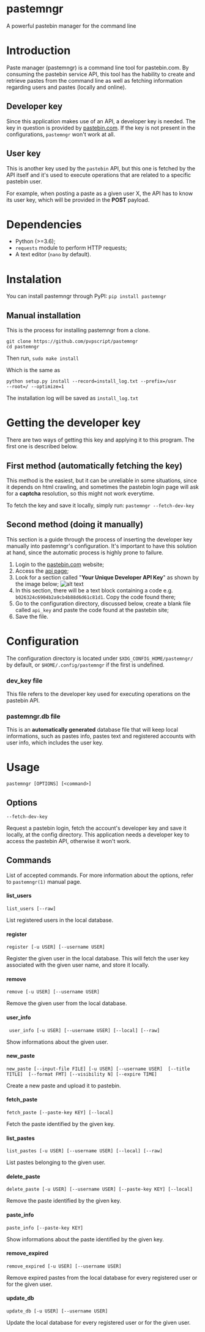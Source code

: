# pastemngr
A powerful pastebin manager for the command line

# Introduction
Paste manager (pastemngr) is a command line tool for pastebin.com. By consuming
the pastebin service API, this tool has the hability to create and retrieve
pastes from the command line as well as fetching information regarding users
and pastes (locally and online).

## Developer key
Since this application makes use of an API, a developer key is needed. The key
in question is provided by [pastebin.com](pastebin.com).
If the key is not present in the configurations, `pastemngr` won't work
at all.

## User key
This is another key used by the `pastebin` API, but this one is fetched by
the API itself and it's used to execute operations that are related to a
specific pastebin user.

For example, when posting a paste as a given user X, the API has to know its
user key, which will be provided in the **POST** payload.

# Dependencies
* Python (>=3.6);
* `requests` module to perform HTTP requests;
* A text editor (`nano` by default).

# Instalation
You can install pastemngr through PyPI: `pip install pastemngr`

## Manual installation
This is the process for installing pastemngr from a clone.
```
git clone https://github.com/pvpscript/pastemngr
cd pastemngr
```

Then run,
`sudo make install`

Which is the same as
```
python setup.py install --record=install_log.txt --prefix=/usr
--root=/ --optimize=1
```

The installation log will be saved as `install_log.txt`

# Getting the developer key
There are two ways of getting this key and applying it to this program.
The first one is described below.

## First method (automatically fetching the key)
This method is the easiest, but it can be unreliable in some situations, since
it depends on html crawling, and sometimes the pastebin login page will ask
for a **captcha** resolution, so this might not work everytime.

To fetch the key and save it locally, simply run:
`pastemngr --fetch-dev-key`

## Second method (doing it manually)
This section is a guide through the process of inserting the developer
key manually into pastemngr's configuration. It's important to have this
solution at hand, since the automatic process is highly prone to failure.

1. Login to the [pastebin.com](https://www.pastebin.com) website;
2. Access the [api page](https://pastebin.com/api);
3. Look for a section called "**Your Unique Developer API Key**" as shown
by the image below;
![alt text][api-example]
4. In this section, there will be a text block containing a code
e.g. `b026324c6904b2a9cb4b88d6d61c81d1`. Copy the code found there;
5. Go to the configuration directory, discussed below, create a blank
file called `api_key` and paste the code found at the pastebin site;
6. Save the file.

[api-example]: https://i.imgur.com/ub52AWL.png "API key example"

# Configuration
The configuration directory is located under `$XDG_CONFIG_HOME/pastemngr/`
by default, or `$HOME/.config/pastemngr` if the first is undefined.

### dev\_key file
This file refers to the developer key used for executing operations on the
pastebin API.

### pastemngr.db file
This is an **automatically generated** database file that will keep local
informations, such as pastes info, pastes text and registered accounts with
user info, which includes the user key. 

# Usage
`pastemngr [OPTIONS] [<command>]`

## Options
`--fetch-dev-key`

Request a pastebin login, fetch the account's developer key and save  it
locally, at the config directory. This application needs a developer key to
access the pastebin API, otherwise it won't work.

## Commands
List of accepted commands. For more information about the options, refer to
`pastemngr(1)` manual page.

#### list\_users
`list_users [--raw]`

List registered users in the local database.

#### register
`register [-u USER] [--username USER]`

Register the given user in the local database. This will fetch the user key
associated with the given user name, and store it locally.

#### remove 
`remove [-u USER] [--username USER]`

Remove the given user from the local database.

#### user\_info
` user_info [-u USER] [--username USER] [--local] [--raw]`

Show informations about the given user.

#### new\_paste
`new_paste [--input-file FILE] [-u USER] [--username USER]  [--title TITLE]  [--format FMT] [--visibility N] [--expire TIME]`

Create a new paste and upload it to pastebin.

#### fetch\_paste
`fetch_paste [--paste-key KEY] [--local]`

Fetch the paste identified by the given key.

#### list\_pastes
`list_pastes [-u USER] [--username USER] [--local] [--raw]`

List pastes belonging to the given user.

#### delete\_paste
`delete_paste [-u USER] [--username USER] [--paste-key KEY] [--local]`

Remove the paste identified by the given key.

#### paste\_info
`paste_info [--paste-key KEY]`

Show informations about the paste identified by the given key.

#### remove\_expired
`remove_expired [-u USER] [--username USER]`

Remove  expired  pastes  from the local database for every registered user or
for the given user.

#### update\_db
`update_db [-u USER] [--username USER]`

Update the local database for every registered user or for the given user.

